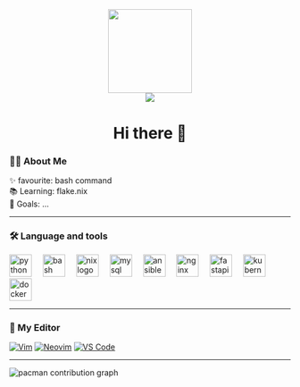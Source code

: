 <div align="center">
  <!-- <img height="150" src="https://media.giphy.com/media/M9gbBd9nbDrOTu1Mqx/giphy.gif"  /> -->
  <!-- <img height="150" src="https://media4.giphy.com/media/v1.Y2lkPTc5MGI3NjExdXVpZmgzcml1eWljdjNvMmFwdDJkaGUycGd4eXN3aXRienU4M2FmeSZlcD12MV9pbnRlcm5hbF9naWZfYnlfaWQmY3Q9Zw/UEJ6DQQp68LJSnyaBb/giphy.gif"> -->
  <img height="150" src="https://media3.giphy.com/media/v1.Y2lkPTc5MGI3NjExYnByMTQ2MHpsN3Y4YTZwemdtOHc1bm4wazhrMjM1ZWQyNzNmc3IwMSZlcD12MV9pbnRlcm5hbF9naWZfYnlfaWQmY3Q9Zw/Fw2PnsOvTu67m/giphy.gif">
</div>

<!-- split line -->

<div align="center">
  <img src="https://visitor-badge.laobi.icu/badge?page_id=baimowen"  /><br>
</div>

<!-- split line -->

<h1 align="center">Hi there 👋</h1>

<!-- split line -->

<h3 align="left">👩‍💻 About Me</h3>

<p align="left">
✨ favourite: bash command
<br>
📚 Learning: flake.nix
<br>
🎯 Goals: ...
</p>

---

<h3 align="left">🛠️ Language and tools</h3>

<div align="left">
  <img src="https://cdn.jsdelivr.net/gh/devicons/devicon/icons/python/python-original-wordmark.svg" height="40" alt="python logo"  />
  <img width="12" />
  <img src="https://cdn.jsdelivr.net/gh/devicons/devicon/icons/bash/bash-original.svg" height="40" alt="bash logo"  />
  <img width="12" />
  <img src="https://cdn.jsdelivr.net/gh/devicons/devicon/icons/nixos/nixos-original.svg" height="40" alt="nix logo" />
  <img width="12" />
  <img src="https://cdn.jsdelivr.net/gh/devicons/devicon/icons/mysql/mysql-original-wordmark.svg" height="40" alt="mysql logo"  />
  <img width="12" />
  <img src="https://cdn.jsdelivr.net/gh/devicons/devicon/icons/ansible/ansible-original-wordmark.svg" height="40" alt="ansible logo"  />
  <img width="12" />
  <img src="https://cdn.jsdelivr.net/gh/devicons/devicon/icons/nginx/nginx-original.svg" height="40" alt="nginx logo"  />
  <img width="12" />
  <img src="https://cdn.jsdelivr.net/gh/devicons/devicon/icons/fastapi/fastapi-original-wordmark.svg" height="40" alt="fastapi logo"  />
  <img width="12" />
  <img src="https://cdn.jsdelivr.net/gh/devicons/devicon/icons/kubernetes/kubernetes-plain.svg" height="40" alt="kubernetes logo"  />
  <img width="12" />
  <img src="https://cdn.jsdelivr.net/gh/devicons/devicon/icons/docker/docker-plain-wordmark.svg" height="40" alt="docker logo"  />
</div>

---

<h3 align="left">📝 My Editor</h3>

<!-- [![Vim](https://img.shields.io/badge/Vim-019733?logo=vim&logoColor=white&style=flat)](https://www.vim.org/)
[![VSCode](https://img.shields.io/badge/VS_Code-007ACC?logo=visual-studio-code&logoColor=white&style=flat)](https://code.visualstudio.com/) -->

<!-- [<img src="https://cdn.jsdelivr.net/gh/devicons/devicon/icons/neovim/neovim-original.svg" width="30" alt="Neovim">](https://neovim.io/)
[<img src="https://cdn.jsdelivr.net/gh/devicons/devicon/icons/vscode/vscode-original.svg" width="30" alt="VS Code">](https://code.visualstudio.com/) -->

[![Vim](https://img.shields.io/badge/Vim-%23019733.svg?style=for-the-badge&logo=vim&logoColor=white)](https://www.vim.org/)
[![Neovim](https://img.shields.io/badge/Neovim-%2357A143.svg?style=for-the-badge&logo=neovim&logoColor=white)](https://neovim.io/)
[![VS Code](https://img.shields.io/badge/VS%20Code-007ACC.svg?style=for-the-badge&logo=visual-studio-code&logoColor=white)](https://code.visualstudio.com/)

---

<picture>
  <source media="(prefers-color-scheme: dark)" srcset="https://raw.githubusercontent.com/baimowen/baimowen/output/pacman-contribution-graph-dark.svg">
  <source media="(prefers-color-scheme: light)" srcset="https://raw.githubusercontent.com/baimowen/baimowen/output/pacman-contribution-graph.svg">
  <img alt="pacman contribution graph" src="https://raw.githubusercontent.com/baimowen/baimowen/output/pacman-contribution-graph.svg">
</picture>